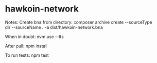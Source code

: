 # hawkoin-network

Notes:
Create bna from directory: composer archive create --sourceType dir --sourceName . -a dist/hawkoin-network.bna

When in doubt: nvm use --lts

After pull: npm install

To run tests: npm test
